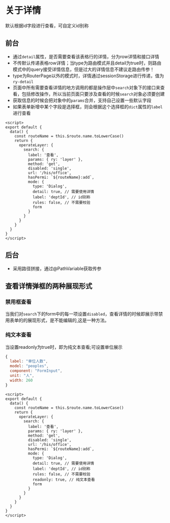 # 关于详情

默认根据id字段进行查看，可自定义id别称

## 前台

- 通过`detail`属性，是否需要查看该表格行的详情，分为row详情和接口详情
- 不传默认传递表格row详情；当type为路由模式并且detail为true时，则路由模式中的query接受详情信息，但是过大的详情信息不建议走路由传参！
- type为RouterPage以外的模式时，详情通过sessionStorage进行传递，值为 `ry-detail`
- 页面中所有需要查看详情的地方调用的都是操作层中`search`对象下的接口来查看，包括修改操作，所以当前页面只要涉及查看的时候`search`对象必须要创建
- 获取信息的时候会把对象中的`params`合并，支持自己设置一些默认字段
- 如果表单新增中某个字段是选择框，则会根据这个选择框的`dict`属性的`label`进行查看

```vue
<script>
export default {
  data() {
    const routeName = this.$route.name.toLowerCase()
    return {
      operateLayer: {
        search: {
          label: '查看',
          params: { ry: 'layer' },
          method: 'get',
          disabled: 'single',
          url: '/his/office',
          hasPermi: `${routeName}:add`,
          mode: {
            type: 'Dialog',
            detail: true, // 需要使用详情
            label: 'deptId', // id别称
            rules: false, // 不需要校验
            form
          }
        }
      }
    }
  }
}
</script>
```

## 后台

- 采用路径拼接，通过@PathVariable获取传参

## 查看详情弹框的两种展现形式

### 禁用框查看

当我们对`search`下的form中的每一项设置`disabled`，查看详情的时候即展示带禁用表单的的展现形式，是不能编辑的,这是一种方法。

### 纯文本查看

当设置readonly为true时，即为纯文本查看;可设置单位展示

```js
{
  label: "单位人数",
  model: "peoples",
  component: "FormInput",
  unit: "人",
  width: 260
}
```

```vue
<script>
export default {
  data() {
    const routeName = this.$route.name.toLowerCase()
    return {
      operateLayer: {
        search: {
          label: '查看',
          params: { ry: 'layer' },
          method: 'get',
          disabled: 'single',
          url: '/his/office',
          hasPermi: `${routeName}:add`,
          mode: {
            type: 'Dialog',
            detail: true, // 需要使用详情
            label: 'deptId', // id别称
            rules: false, // 不需要校验
            readonly: true, // 纯文本查看
            form
          }
        }
      }
    }
  }
}
</script>
```

